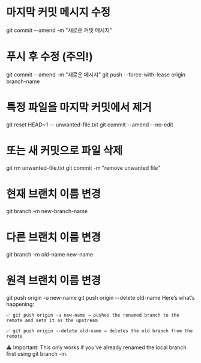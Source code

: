 # 마지막 커밋 메시지 수정
git commit --amend -m "새로운 커밋 메시지"

# 푸시 후 수정 (주의!)
git commit --amend -m "새로운 메시지"
git push --force-with-lease origin branch-name


# 특정 파일을 마지막 커밋에서 제거
git reset HEAD~1 -- unwanted-file.txt
git commit --amend --no-edit

# 또는 새 커밋으로 파일 삭제
git rm unwanted-file.txt
git commit -m "remove unwanted file"




# 현재 브랜치 이름 변경
git branch -m new-branch-name

# 다른 브랜치 이름 변경
git branch -m old-name new-name

# 원격 브랜치 이름 변경
git push origin -u new-name
git push origin --delete old-name
Here’s what’s happening:

    ✅ git push origin -u new-name → pushes the renamed branch to the remote and sets it as the upstream

    ✅ git push origin --delete old-name → deletes the old branch from the remote

⚠️ Important: This only works if you’ve already renamed the local branch first using git branch -m.